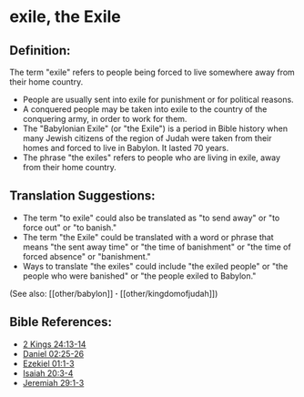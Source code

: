 # exile, the Exile #

## Definition: ##

The term "exile" refers to people being forced to live somewhere away from their home country.

* People are usually sent into exile for punishment or for political reasons.
* A conquered people may be taken into exile to the country of the conquering army, in order to work for them.
* The "Babylonian Exile" (or "the Exile") is a period in Bible history when many Jewish citizens of the region of Judah were taken from their homes and forced to live in Babylon. It lasted 70 years.
* The phrase "the exiles" refers to people who are living in exile, away from their home country.

## Translation Suggestions: ##

* The term "to exile" could also be translated as "to send away" or "to force out" or "to banish."
* The term "the Exile" could be translated with a word or phrase that means "the sent away time" or "the time of banishment" or "the time of forced absence" or "banishment."
* Ways to translate "the exiles" could include "the exiled people" or "the people who were banished" or "the people exiled to Babylon."

(See also: [[other/babylon]] **·** [[other/kingdomofjudah]])

## Bible References: ##

* [2 Kings 24:13-14](en/tn/2ki/help/24/13)
* [Daniel 02:25-26](en/tn/dan/help/02/25)
* [Ezekiel 01:1-3](en/tn/ezk/help/01/01)
* [Isaiah 20:3-4](en/tn/isa/help/20/03)
* [Jeremiah 29:1-3](en/tn/jer/help/29/01)